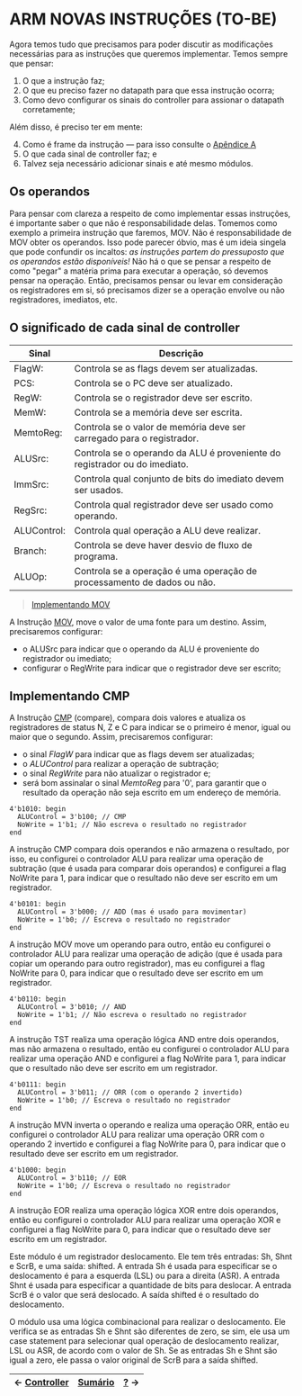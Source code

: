 # ARM NOVAS INSTRUÇÕES (TO-BE)

Agora temos tudo que precisamos para poder discutir as modificações necessárias para as instruções que queremos implementar. Temos sempre que pensar:

1. O que a instrução faz;
2. O que eu preciso fazer no datapath para que essa instrução ocorra;
3. Como devo configurar os sinais do controller para assionar o datapath corretamente;

Além disso, é preciso ter em mente:

4. Como é frame da instrução — para isso consulte o [Apêndice A](https://github.com/Batchuka/Projeto-ARM-Single-Cycle-IFES/blob/main/Documenta%C3%A7%C3%A3o/1%20%E2%80%94%20INTRODU%C3%87%C3%83O%20e%20APENDICES/A%20%E2%80%94%20FRAME%20DAS%20NOVAS%20INSTRU%C3%87%C3%95ES.md#a---novas-instru%C3%A7%C3%B5es)
5. O que cada sinal de controller faz; e
6. Talvez seja necessário adicionar sinais e até mesmo módulos.

## Os operandos

Para pensar com clareza a respeito de como implementar essas instruções, é importante saber o que não é responsabilidade delas. Tomemos como exemplo a primeira instrução que faremos, MOV. Não é responsabilidade de MOV obter os operandos. Isso pode parecer óbvio, mas é um ideia singela que pode confundir os incaltos: *as instruções partem do pressuposto que os operandos estão disponíveis!* Não há o que se pensar a respeito de como "pegar" a matéria prima para executar a operação, só devemos pensar na operação. Então, precisamos pensar ou levar em consideração os registradores em si, só precisamos dizer se a operação envolve ou não registradores, imediatos, etc.

## O significado de cada sinal de controller

|Sinal       |Descrição                                                                 |
|------------|--------------------------------------------------------------------------|
|FlagW:      |Controla se as flags devem ser atualizadas.                               |
|PCS:        |Controla se o PC deve ser atualizado.                                     |
|RegW:       |Controla se o registrador deve ser escrito.                               |
|MemW:       |Controla se a memória deve ser escrita.                                   |
|MemtoReg:   |Controla se o valor de memória deve ser carregado para o registrador.     |
|ALUSrc:     |Controla se o operando da ALU é proveniente do registrador ou do imediato.|
|ImmSrc:     |Controla qual conjunto de bits do imediato devem ser usados.              |
|RegSrc:     |Controla qual registrador deve ser usado como operando.                   |
|ALUControl: |Controla qual operação a ALU deve realizar.                               |
|Branch:     |Controla se deve haver desvio de fluxo de programa.                       |
|ALUOp:      |Controla se a operação é uma operação de processamento de dados ou não.   |

> [Implementando MOV](https://github.com/Batchuka/Projeto-ARM-Single-Cycle-IFES/blob/main/Documenta%C3%A7%C3%A3o/3%20%E2%80%94%20AS%20NOVAS%20INSTRU%C3%87%C3%95ES%20TO-BE/mov.md#implementando-mov)


A Instrução [MOV](https://github.com/Batchuka/Projeto-ARM-Single-Cycle-IFES/edit/main/Documenta%C3%A7%C3%A3o/1%20%E2%80%94%20INTRODU%C3%87%C3%83O%20e%20APENDICES/A%20%E2%80%94%20FRAME%20DAS%20NOVAS%20INSTRU%C3%87%C3%95ES.md#mov), move o valor de uma fonte para um destino. Assim, precisaremos configurar:

- o ALUSrc para indicar que o operando da ALU é proveniente do registrador ou imediato;
- configurar o RegWrite para indicar que o registrador deve ser escrito;

## Implementando CMP

A Instrução [CMP](https://github.com/Batchuka/Projeto-ARM-Single-Cycle-IFES/edit/main/Documenta%C3%A7%C3%A3o/1%20%E2%80%94%20INTRODU%C3%87%C3%83O%20e%20APENDICES/A%20%E2%80%94%20FRAME%20DAS%20NOVAS%20INSTRU%C3%87%C3%95ES.md#cmp) (compare), compara dois valores e atualiza os registradores de status N, Z e C para indicar se o primeiro é menor, igual ou maior que o segundo. Assim, precisaremos configurar:

- o sinal $FlagW$ para indicar que as flags devem ser atualizadas;
- o $ALUControl$ para realizar a operação de subtração;
- o sinal $RegWrite$ para não atualizar o registrador e;
- será bom assinalar o sinal $MemtoReg$ para '0', para garantir que o resultado da operação não seja escrito em um endereço de memória. 


```
4'b1010: begin
  ALUControl = 3'b100; // CMP
  NoWrite = 1'b1; // Não escreva o resultado no registrador
end
```

A instrução CMP compara dois operandos e não armazena o resultado, por isso, eu configurei o controlador ALU para realizar uma operação de subtração (que é usada para comparar dois operandos) e configurei a flag NoWrite para 1, para indicar que o resultado não deve ser escrito em um registrador.

```
4'b0101: begin
  ALUControl = 3'b000; // ADD (mas é usado para movimentar)
  NoWrite = 1'b0; // Escreva o resultado no registrador
end
```

A instrução MOV move um operando para outro, então eu configurei o controlador ALU para realizar uma operação de adição (que é usada para copiar um operando para outro registrador), mas eu configurei a flag NoWrite para 0, para indicar que o resultado deve ser escrito em um registrador.

```
4'b0110: begin
  ALUControl = 3'b010; // AND
  NoWrite = 1'b1; // Não escreva o resultado no registrador
end
```

A instrução TST realiza uma operação lógica AND entre dois operandos, mas não armazena o resultado, então eu configurei o controlador ALU para realizar uma operação AND e configurei a flag NoWrite para 1, para indicar que o resultado não deve ser escrito em um registrador.

```
4'b0111: begin
  ALUControl = 3'b011; // ORR (com o operando 2 invertido)
  NoWrite = 1'b0; // Escreva o resultado no registrador
end
```

A instrução MVN inverta o operando e realiza uma operação ORR, então eu configurei o controlador ALU para realizar uma operação ORR com o operando 2 invertido e configurei a flag NoWrite para 0, para indicar que o resultado deve ser escrito em um registrador.

```
4'b1000: begin
  ALUControl = 3'b110; // EOR
  NoWrite = 1'b0; // Escreva o resultado no registrador
end
```

A instrução EOR realiza uma operação lógica XOR entre dois operandos, então eu configurei o controlador ALU para realizar uma operação XOR e configurei a flag NoWrite para 0, para indicar que o resultado deve ser escrito em um registrador.



Este módulo é um registrador deslocamento. Ele tem três entradas: Sh, Shnt e ScrB, e uma saída: shifted. A entrada Sh é usada para especificar se o deslocamento é para a esquerda (LSL) ou para a direita (ASR). A entrada Shnt é usada para especificar a quantidade de bits para deslocar. A entrada ScrB é o valor que será deslocado. A saída shifted é o resultado do deslocamento.

O módulo usa uma lógica combinacional para realizar o deslocamento. Ele verifica se as entradas Sh e Shnt são diferentes de zero, se sim, ele usa um case statement para selecionar qual operação de deslocamento realizar, LSL ou ASR, de acordo com o valor de Sh. Se as entradas Sh e Shnt são igual a zero, ele passa o valor original de ScrB para a saída shifted.



|$\leftarrow$ [Controller](https://github.com/Batchuka/Projeto-ARM-Single-Cycle-IFES/blob/main/Documenta%C3%A7%C3%A3o/2%20%E2%80%94%20ARM%20SINGLE%20CYCLE%20AS-IS/Controller.md#controler) | [Sumário](https://github.com/Batchuka/Projeto-ARM-Single-Cycle-IFES#sum%C3%A1rio) | [?]() $\rightarrow$|
|-|-|-|
